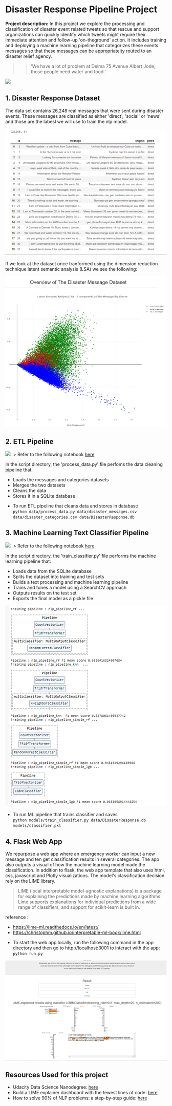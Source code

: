 # Disaster Response Pipeline Project

**Project description:** In this project we explore the processing and classification of disaster event related tweets so that rescue and support organizations can quickly identify which tweets might require their immediate attention and follow-up 'on-theground' action.  It includes training and deploying a machine learning pipeline that categorizes these events messages so that these messages can be appropriatelty routed to an disaster relief agency.

>> 'We have a lot of problem at Delma 75 Avenue Albert Jode, those people need water and food.'

<kbd> <img src="https://github.com/ChristopherCochet/Disaster-Message-NLP-Pipeline/blob/master/images/App-demo.gif"/> </kbd>


## 1. Disaster Response Dataset

 The data set contains 26,248 real messages that were sent during disaster events. These messages are classified as either 'direct', 'social' or 'news' and those are the labesl we will use to train the nlp model.

<kbd> <img src="https://github.com/ChristopherCochet/Disaster-Message-NLP-Pipeline/blob/master/images/dataset-1.PNG"/> </kbd>

 If we look at the dataset once tranformed using the dimension reduction technique latent semantic analysis (LSA) we see the following: 

<kbd> <img src="https://github.com/ChristopherCochet/Disaster-Message-NLP-Pipeline/blob/master/images/dataset-lsa.PNG"/> </kbd>

## 2. ETL Pipeline

<kbd> <img src="https://christophercochet.github.io/Market-Basket-Analysis/images/jupyter.png"/> </kbd>>
Refer to the following notebook [here](https://github.com/ChristopherCochet/Disaster-Message-NLP-Pipeline/blob/master/notebooks/ETL%20Pipeline%20Preparation.ipynb)

In the script directory, the 'process_data.py' file perfoms the data cleaning pipeline that:

* Loads the messages and categories datasets
* Merges the two datasets
* Cleans the data
* Stores it in a SQLite database

- To run ETL pipeline that cleans data and stores in database <br>
    ```python data/process_data.py data/disaster_messages.csv data/disaster_categories.csv data/DisasterResponse.db```

## 3. Machine Learning Text Classifier Pipeline

<kbd> <img src="https://christophercochet.github.io/Market-Basket-Analysis/images/jupyter.png"/> </kbd>>
Refer to the following notebook [here](http://localhost:8888/notebooks/Disaster-Recovery-Message_Classification/notebooks/ML%20Pipeline%20Preparation.ipynb)

In the script directory, the 'train_classifier.py' file performs the machine learning pipeline that:

* Loads data from the SQLite database
* Splits the dataset into training and test sets
* Builds a text processing and machine learning pipeline
* Trains and tunes a model using a SearchCV approach
* Outputs results on the test set
* Exports the final model as a pickle file

<kbd> <img src="https://github.com/ChristopherCochet/Disaster-Message-NLP-Pipeline/blob/master/images/model-pipelines.PNG"/> </kbd>

- To run ML pipeline that trains classifier and saves <br>
    ```python models/train_classifier.py data/DisasterResponse.db models/classifier.pkl```

## 4. Flask Web App
We repurpose a web app where an emergency worker can input a new message and ten get classification results in several categories. The app also outputs a visual of how the machine learning model made the classification. 
In addition to flask, the web app template that also uses html, css, javascript and Plotly visualizations. The model's classification decision rely on the LIME library.

> LIME (local interpretable model-agnostic explanations) is a package for explaining the predictions made by machine learning algorithms. 
> Lime supports explanations for individual predictions from a wide range of classifiers, and support for scikit-learn is built in.

reference :
* https://lime-ml.readthedocs.io/en/latest/ <br>
* https://christophm.github.io/interpretable-ml-book/lime.html

- To start the web app locally, run the following command in the app directory and then go to http://localhost:3001 to interact with the app:
    ```python run.py```

<kbd> <img src="https://github.com/ChristopherCochet/Disaster-Message-NLP-Pipeline/blob/master/images/classification-result.PNG"/> </kbd>


## Resources Used for this project
* Udacity Data Science Nanodegree: [here](https://www.udacity.com/course/data-scientist-nanodegree--nd025) <br>
* Build a LIME explainer dashboard with the fewest lines of code: [here](https://towardsdatascience.com/build-a-lime-explainer-dashboard-with-the-fewest-lines-of-code-bfe12e4592d4) <br>
* How to solve 90% of NLP problems: a step-by-step guide: [here](https://blog.insightdatascience.com/how-to-solve-90-of-nlp-problems-a-step-by-step-guide-fda605278e4e) <br>






